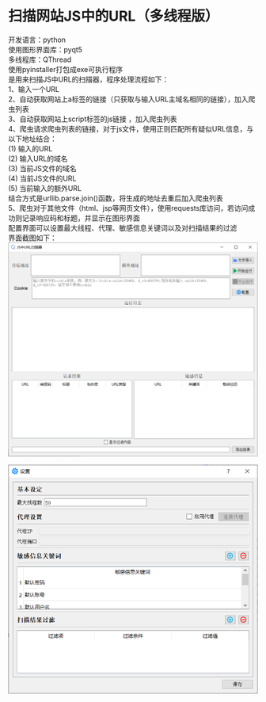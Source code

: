 # 扫描网站JS中的URL（多线程版）    
开发语言：python  
使用图形界面库：pyqt5  
多线程库：QThread  
使用pyinstaller打包成exe可执行程序   
是用来扫描JS中URL的扫描器，程序处理流程如下：   
1、输入一个URL   
2、自动获取网站上a标签的链接（只获取与输入URL主域名相同的链接），加入爬虫列表   
3、自动获取网站上script标签的js链接 ，加入爬虫列表   
4、爬虫请求爬虫列表的链接，对于js文件，使用正则匹配所有疑似URL信息，与以下地址结合：   
(1) 输入的URL   
(2) 输入URL的域名   
(3) 当前JS文件的域名   
(4) 当前JS文件的URL   
(5) 当前输入的额外URL   
结合方式是urllib.parse.join()函数，将生成的地址去重后加入爬虫列表   
5、爬虫对于其他文件（html、jsp等网页文件），使用requests库访问，若访问成功则记录响应码和标题，并显示在图形界面   
配置界面可以设置最大线程、代理、敏感信息关键词以及对扫描结果的过滤   
界面截图如下：   
![主界面](https://github.com/abcd1234564499sc/scanJSUrlThreading/blob/main/img/main.jpg "主界面")    
   
![配置界面](https://github.com/abcd1234564499sc/scanJSUrlThreading/blob/main/img/conf.jpg "配置界面")
